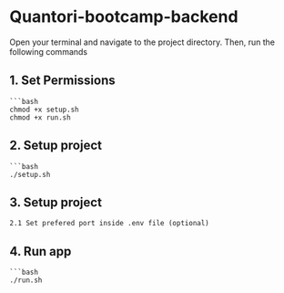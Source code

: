 # Quantori-bootcamp-backend

Open your terminal and navigate to the project directory. Then, run the following commands

## 1. Set Permissions
    ```bash
    chmod +x setup.sh
    chmod +x run.sh

## 2. Setup project
    ```bash
    ./setup.sh

## 3. Setup project
    2.1 Set prefered port inside .env file (optional)

## 4. Run app
    ```bash
    ./run.sh
